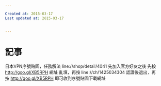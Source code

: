 ```yaml
---

Created at: 2015-03-17
Last updated at: 2015-03-17


---
```


# 記事


日本VPN序號貼圖，任務解法
line://shop/detail/4041
先加入官方好友之後
先按 http://goo.gl/XB5RPH 網址
亂填，再按 line://ch/1425034304
認證後退出，再按 http://goo.gl/XB5RPH
即可收到序號貼圖下載網址

